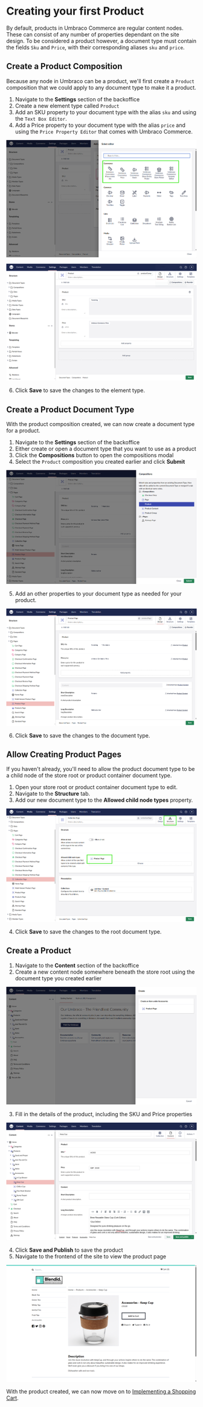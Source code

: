 # Creating your first Product

By default, products in Umbraco Commerce are regular content nodes. These can consist of any number of properties dependant on the site design. To be considered a product however, a document type must contain the fields `Sku` and `Price`, with their corresponding aliases `sku` and `price`.

## Create a Product Composition

Because any node in Umbraco can be a product, we'll first create a `Product` composition that we could apply to any document type to make it a product.

1. Navigate to the **Settings** section of the backoffice
2. Create a new element type called `Product`
3. Add an SKU property to your document type with the alias `sku` and using the `Text Box Editor`.
4. Add a Price property to your document type with the alias `price` and using the `Price Property Editor` that comes with Umbraco Commerce.

![Umbraco Commerce Property Editors](../images/blendid/commerce_property_editors.png)

![Product Composition](../images/blendid/product_composition.png)

6. Click **Save** to save the changes to the element type.

## Create a Product Document Type

With the product composition created, we can now create a document type for a product.

1. Navigate to the **Settings** section of the backoffice
2. Either create or open a document type that you want to use as a product
3. Click the **Compositions** button to open the compositions modal
4. Select the `Product` composition you created earlier and click **Submit**

![Umbraco Commerce Property Editors](../images/blendid/product_pick_composition.png)

5. Add an other properties to your document type as needed for your product.

![Umbraco Commerce Property Editors](../images/blendid/product_page_doctype.png)

6. Click **Save** to save the changes to the document type.

## Allow Creating Product Pages

If you haven't already, you'll need to allow the product document type to be a child node of the store root or product container document type.

1. Open your store root or product container document type to edit.
2. Navigate to the **Structure** tab.
3. Add our new document type to the **Allowed child node types** property.

![Allow Product as Child Node](../images/blendid/product_allowed_child_node.png)

4. Click **Save** to save the changes to the root document type.

## Create a Product

1. Navigate to the **Content** section of the backoffice
2. Create a new content node somewhere beneath the store root using the document type you created earlier

![Create Product](../images/blendid/create_product.png)

3. Fill in the details of the product, including the SKU and Price properties

![Product Page Editor](../images/blendid/product_page_editor.png)

4. Click **Save and Publish** to save the product
5. Navigate to the frontend of the site to view the product page

![Product Page](../images/blendid/product_page.png)

With the product created, we can now move on to [Implementing a Shopping Cart](cart-management/overview.md).
